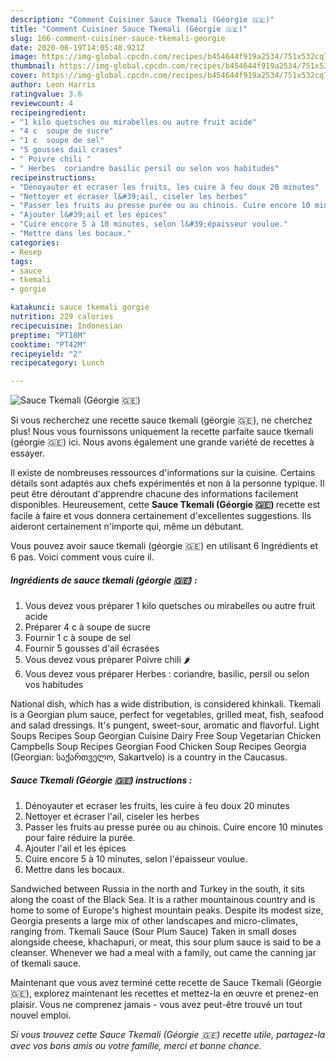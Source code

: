 ```yaml
---
description: "Comment Cuisiner Sauce Tkemali (Géorgie 🇬🇪)"
title: "Comment Cuisiner Sauce Tkemali (Géorgie 🇬🇪)"
slug: 166-comment-cuisiner-sauce-tkemali-georgie
date: 2020-06-19T14:05:48.921Z
image: https://img-global.cpcdn.com/recipes/b454644f919a2534/751x532cq70/sauce-tkemali-georgie-🇬🇪-photo-principale-de-la-recette.jpg
thumbnail: https://img-global.cpcdn.com/recipes/b454644f919a2534/751x532cq70/sauce-tkemali-georgie-🇬🇪-photo-principale-de-la-recette.jpg
cover: https://img-global.cpcdn.com/recipes/b454644f919a2534/751x532cq70/sauce-tkemali-georgie-🇬🇪-photo-principale-de-la-recette.jpg
author: Leon Harris
ratingvalue: 3.6
reviewcount: 4
recipeingredient:
- "1 kilo quetsches ou mirabelles ou autre fruit acide"
- "4 c  soupe de sucre"
- "1 c  soupe de sel"
- "5 gousses dail crases"
- " Poivre chili "
- " Herbes  coriandre basilic persil ou selon vos habitudes"
recipeinstructions:
- "Dénoyauter et ecraser les fruits, les cuire à feu doux 20 minutes"
- "Nettoyer et écraser l&#39;ail, ciseler les herbes"
- "Passer les fruits au presse purée ou au chinois. Cuire encore 10 minutes pour faire réduire la purée."
- "Ajouter l&#39;ail et les épices"
- "Cuire encore 5 à 10 minutes, selon l&#39;épaisseur voulue."
- "Mettre dans les bocaux."
categories:
- Resep
tags:
- sauce
- tkemali
- gorgie

katakunci: sauce tkemali gorgie 
nutrition: 229 calories
recipecuisine: Indonesian
preptime: "PT18M"
cooktime: "PT42M"
recipeyield: "2"
recipecategory: Lunch

---
```



![Sauce Tkemali (Géorgie 🇬🇪)](https://img-global.cpcdn.com/recipes/b454644f919a2534/751x532cq70/sauce-tkemali-georgie-🇬🇪-photo-principale-de-la-recette.jpg)

Si vous recherchez une recette sauce tkemali (géorgie 🇬🇪), ne cherchez plus! Nous vous fournissons uniquement la recette parfaite sauce tkemali (géorgie 🇬🇪) ici. Nous avons également une grande variété de recettes à essayer.

Il existe de nombreuses ressources d'informations sur la cuisine. Certains détails sont adaptés aux chefs expérimentés et non à la personne typique. Il peut être déroutant d'apprendre chacune des informations facilement disponibles. Heureusement, cette <strong> Sauce Tkemali (Géorgie 🇬🇪) </strong> recette est facile à faire et vous donnera certainement d'excellentes suggestions. Ils aideront certainement n'importe qui, même un débutant.

<!--inarticleads1-->

Vous pouvez avoir sauce tkemali (géorgie 🇬🇪) en utilisant 6 Ingrédients et 6 pas. Voici comment vous cuire il.

##### Ingrédients de sauce tkemali (géorgie 🇬🇪) :

1. Vous devez vous préparer 1 kilo quetsches ou mirabelles ou autre fruit acide
1. Préparer 4 c à soupe de sucre
1. Fournir 1 c à soupe de sel
1. Fournir 5 gousses d&#39;ail écrasées
1. Vous devez vous préparer  Poivre chili 🌶
1. Vous devez vous préparer  Herbes : coriandre, basilic, persil ou selon vos habitudes


National dish, which has a wide distribution, is considered khinkali. Tkemali is a Georgian plum sauce, perfect for vegetables, grilled meat, fish, seafood and salad dressings. It&#39;s pungent, sweet-sour, aromatic and flavorful. Light Soups Recipes Soup Georgian Cuisine Dairy Free Soup Vegetarian Chicken Campbells Soup Recipes Georgian Food Chicken Soup Recipes Georgia (Georgian: საქართველო, Sakartvelo) is a country in the Caucasus. 

<!--inarticleads2-->

##### Sauce Tkemali (Géorgie 🇬🇪) instructions :

1. Dénoyauter et ecraser les fruits, les cuire à feu doux 20 minutes
1. Nettoyer et écraser l&#39;ail, ciseler les herbes
1. Passer les fruits au presse purée ou au chinois. Cuire encore 10 minutes pour faire réduire la purée.
1. Ajouter l&#39;ail et les épices
1. Cuire encore 5 à 10 minutes, selon l&#39;épaisseur voulue.
1. Mettre dans les bocaux.


Sandwiched between Russia in the north and Turkey in the south, it sits along the coast of the Black Sea. It is a rather mountainous country and is home to some of Europe&#39;s highest mountain peaks. Despite its modest size, Georgia presents a large mix of other landscapes and micro-climates, ranging from. Tkemali Sauce (Sour Plum Sauce) Taken in small doses alongside cheese, khachapuri, or meat, this sour plum sauce is said to be a cleanser. Whenever we had a meal with a family, out came the canning jar of tkemali sauce. 

<!--inarticleads1-->

<p>
Maintenant que vous avez terminé cette recette de Sauce Tkemali (Géorgie 🇬🇪), explorez maintenant les recettes et mettez-la en œuvre et prenez-en plaisir. Vous ne comprenez jamais - vous avez peut-être trouvé un tout nouvel emploi.
</p>

<p>
<i>Si vous trouvez cette Sauce Tkemali (Géorgie 🇬🇪) recette utile, partagez-la avec vos bons amis ou votre famille, merci et bonne chance.</i>
</p>
